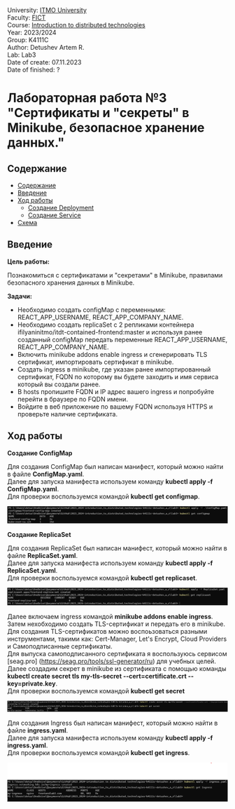 University: [ITMO University](https://itmo.ru/ru/) \
Faculty: [FICT](https://fict.itmo.ru) \
Course: [Introduction to distributed technologies](https://github.com/itmo-ict-faculty/introduction-to-distributed-technologies) \
Year: 2023/2024 \
Group: K4111C \
Author: Detushev Artem R. \
Lab: Lab3 \
Date of create: 07.11.2023 \
Date of finished: ? 

# Лабораторная работа №3 "Сертификаты и "секреты" в Minikube, безопасное хранение данных."

## Содержание

- [Содержание](#содержание)
- [Введение](#введение)
- [Ход работы](#ход-работы)
  - [Создание Deployment](#создание-deployment)
  - [Создание Service](#создание-service)
- [Cхема](#схема)

## Введение

**Цель работы:**

Познакомиться с сертификатами и "секретами" в Minikube, правилами безопасного хранения данных в Minikube.

**Задачи:**

- Необходимо создать configMap с переменными: REACT_APP_USERNAME, REACT_APP_COMPANY_NAME.
- Необходимо создать replicaSet с 2 репликами контейнера ifilyaninitmo/itdt-contained-frontend:master и используя ранее созданный configMap передать переменные REACT_APP_USERNAME, REACT_APP_COMPANY_NAME.
- Включить minikube addons enable ingress и сгенерировать TLS сертификат, импортировать сертификат в minikube.
- Создать ingress в minikube, где указан ранее импортированный сертификат, FQDN по которому вы будете заходить и имя сервиса который вы создали ранее.
- В hosts пропишите FQDN и IP адрес вашего ingress и попробуйте перейти в браузере по FQDN имени.
- Войдите в веб приложение по вашему FQDN используя HTTPS и проверьте наличие сертификата.

## Ход работы

**Создание СonfigMap**

Для создания СonfigMap был написан манифест, который можно найти в файле **СonfigMap.yaml**. \
Далее для запуска манифеста используем команду **kubectl apply -f СonfigMap.yaml**. \
Для проверки воспользуемся командой **kubectl get configmap**. 

![configmap](image/ConfigMap.png)

**Создание ReplicaSet**

Для создания ReplicaSet был написан манифест, который можно найти в файле **ReplicaSet.yaml**. \
Далее для запуска манифеста используем команду **kubectl apply -f ReplicaSet.yaml**. \
Для проверки воспользуемся командой **kubectl get replicaset**. 

![replicaset](image/ReplicaSet.png)

Далее включаем ingress командой **minikube addons enable ingress**. \
Затем нехобходимо создать TLS-сертификат и передать его в minikube. \
Для создания TLS-сертификатов можно воспоьзоваться разными инструментами, такими как: Cert-Manager, Let's Encrypt, Cloud Providers и Самоподписанные сертификаты. \
Для выпуска самоподписанного сертификата я воспользуюсь сервисом [seag.pro] (https://seag.pro/tools/ssl-generator/ru) для учебных целей. \
Далее создадим секрет в minikube из сертификата с помощью команды **kubectl create secret tls my-tls-secret --cert=certificate.crt --key=private.key**. \
Для проверки воспользуемся командой **kubectl get secret**

![secret](image/secret.png)

Для создания Ingress был написан манифест, который можно найти в файле **ingress.yaml**. \
Далее для запуска манифеста используем команду **kubectl apply -f ingress.yaml**. \
Для проверки воспользуемся командой **kubectl get ingress**. 

![ingress](image/ingress.png)

